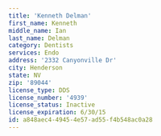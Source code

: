 ```yaml
---
title: 'Kenneth Delman'
first_name: Kenneth
middle_name: Ian
last_name: Delman
category: Dentists
services: Endo
address: '2332 Canyonville Dr'
city: Henderson
state: NV
zip: '89044'
license_type: DDS
license_number: '4939'
license_status: Inactive
license_expiration: 6/30/15
id: a848aec4-4945-4e57-ad55-f4b548ac0a28
---
```

